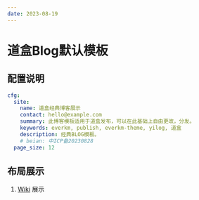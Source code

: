 ```yaml
---
date: 2023-08-19
---
```


# 道盒Blog默认模板

## 配置说明

```yaml
cfg:
  site:
    name: 道盒经典博客展示
    contact: hello@example.com
    summary: 此博客模板适用于道盒发布，可以在此基础上自由更改，分发。
    keywords: everkm, publish, everkm-theme, yilog, 道盒
    description: 经典BLOG模板。
    # beian: 中ICP备20230828
  page_size: 12
```


## 布局展示

1. [Wiki](~/wiki/) 展示